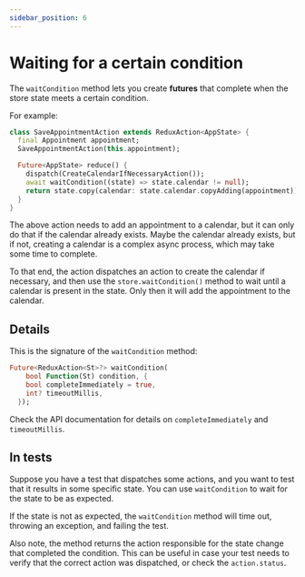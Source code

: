 ```yaml
---
sidebar_position: 6
---
```


# Waiting for a certain condition

The `waitCondition` method lets you create **futures** that
complete when the store state meets a certain condition.

For example:

```dart
class SaveAppointmentAction extends ReduxAction<AppState> {  
  final Appointment appointment;  
  SaveAppointmentAction(this.appointment);    

  Future<AppState> reduce() {    
    dispatch(CreateCalendarIfNecessaryAction());    
    await waitCondition((state) => state.calendar != null);
    return state.copy(calendar: state.calendar.copyAdding(appointment));
  }
}
```         

The above action needs to add an appointment to a calendar, but it can only do that if the calendar
already exists. Maybe the calendar already exists, but if not, creating a calendar is a complex
async process, which may take some time to complete.

To that end, the action dispatches an action to create the calendar if necessary, and then use
the `store.waitCondition()` method to wait until a calendar is present in the state. Only then it
will add the appointment to the calendar.

## Details

This is the signature of the `waitCondition` method:

```dart
Future<ReduxAction<St>?> waitCondition(
    bool Function(St) condition, {
    bool completeImmediately = true,
    int? timeoutMillis,
  });
```

Check the API documentation for details on `completeImmediately` and `timeoutMillis`.

## In tests

Suppose you have a test that dispatches some actions, and you want to test that it results
in some specific state. You can use `waitCondition` to wait for the state to be as expected.

If the state is not as expected, the `waitCondition` method will time out, throwing an exception,
and failing the test.

Also note, the method returns the action responsible for the state change that completed
the condition. This can be useful in case your test needs to verify that the correct action was 
dispatched, or check the `action.status`.
